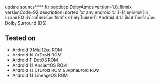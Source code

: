 update sounds****
fix bootloop
DolbyAtmos
version=1.0_filmfix
versionCode=92
description=ported  for any Android 4.1.1-14
เอฟเฟกต์เสียงประเภท EQ ทั่วโลกที่พอร์ตโดย filmfix ปรับปรุงใหม่สำหรับ Android 4.1.1 ขึ้นไป ขับเคลื่อนโดย Dolby Surround (DS)
## Tested on
- Android 9 Miui12eu ROM
- Android 10 CrDroid ROM
- Android 11 DotOS ROM
- Android 12 AncientOS ROM
- Android 13 CrDroid ROM & AlphaDroid ROM
- Android 14 LineageOS ROM

